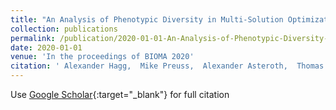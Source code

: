 ```yaml
---
title: "An Analysis of Phenotypic Diversity in Multi-Solution Optimization"
collection: publications
permalink: /publication/2020-01-01-An-Analysis-of-Phenotypic-Diversity-in-Multi-Solution-Optimization
date: 2020-01-01
venue: 'In the proceedings of BIOMA 2020'
citation: ' Alexander Hagg,  Mike Preuss,  Alexander Asteroth,  Thomas B{\&quot;{a}}ck, &quot;An Analysis of Phenotypic Diversity in Multi-Solution Optimization.&quot; In the proceedings of BIOMA 2020, 2020.'
---
```

Use [Google Scholar](https://scholar.google.com/scholar?q=An+Analysis+of+Phenotypic+Diversity+in+Multi+Solution+Optimization){:target="_blank"} for full citation